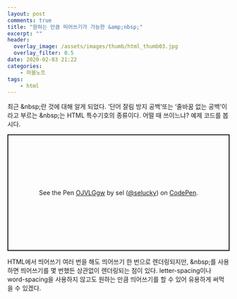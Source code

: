```yaml
---
layout: post
comments: true
title: "원하는 만큼 띄어쓰기가 가능한 &amp;nbsp;"
excerpt: ""
header:
  overlay_image: /assets/images/thumb/html_thumb03.jpg
  overlay_filter: 0.5
date: 2020-02-03 21:22
categories:
    - 퍼블노트
tags:
    - html
---
```

최근 &amp;nbsp;란 것에 대해 알게 되었다. &lsquo;단어 잘림 방지 공백&rsquo;또는 &lsquo;줄바꿈 없는 공백&rsquo;이라고 부르는 &amp;nbsp;는 HTML 특수기호의 종류이다. 어떨 때 쓰이느냐? 예제 코드를 봅시다.

<p class="codepen" data-height="265" data-theme-id="default" data-default-tab="html,result" data-user="selucky" data-slug-hash="OJVLGgw" style="height: 265px; box-sizing: border-box; display: flex; align-items: center; justify-content: center; border: 2px solid; margin: 1em 0; padding: 1em;" data-pen-title="OJVLGgw">
  <span>See the Pen <a href="https://codepen.io/selucky/pen/OJVLGgw">
  OJVLGgw</a> by sel (<a href="https://codepen.io/selucky">@selucky</a>)
  on <a href="https://codepen.io">CodePen</a>.</span>
</p>
<script async src="https://static.codepen.io/assets/embed/ei.js"></script>

HTML에서 띄어쓰기 여러 번을 해도 띄어쓰기 한 번으로 렌더링되지만, &amp;nbsp;를 사용하면 띄어쓰기를 몇 번했든 상관없이 렌더링되는 점이 있다. letter-spacing이나 word-spacing을 사용하지 않고도 원하는 만큼 띄어쓰기를 할 수 있어 유용하게 써먹을 수 있겠다.